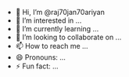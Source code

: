 - 👋 Hi, I’m @raj70jan70ariyan
- 👀 I’m interested in ...
- 🌱 I’m currently learning ...
- 💞️ I’m looking to collaborate on ...
- 📫 How to reach me ...
- 😄 Pronouns: ...
- ⚡ Fun fact: ...

<!---
raj70jan70ariyan/raj70jan70ariyan is a ✨ special ✨ repository because its `README.md` (this file) appears on your GitHub profile.
You can click the Preview link to take a look at your changes.
--->
